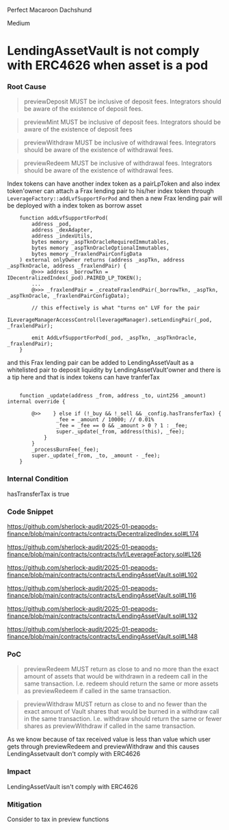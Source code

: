 Perfect Macaroon Dachshund

Medium

# LendingAssetVault is not comply with ERC4626 when asset is a pod

### Root Cause

> previewDeposit MUST be inclusive of deposit fees. Integrators should be aware of the existence of deposit fees.

> previewMint MUST be inclusive of deposit fees. Integrators should be aware of the existence of deposit fees

> previewWithdraw MUST be inclusive of withdrawal fees. Integrators should be aware of the existence of withdrawal fees.

>  previewRedeem MUST be inclusive of withdrawal fees. Integrators should be aware of the existence of withdrawal fees.

Index tokens can have another index token as a pairLpToken and also index token'owner can attach a Frax lending pair to his/her index token through `LeverageFactory::addLvfSupportForPod` and then a new Frax lending pair will be deployed with a index token as borrow asset

```solidity
    function addLvfSupportForPod(
        address _pod,
        address _dexAdapter,
        address _indexUtils,
        bytes memory _aspTknOracleRequiredImmutables,
        bytes memory _aspTknOracleOptionalImmutables,
        bytes memory _fraxlendPairConfigData
    ) external onlyOwner returns (address _aspTkn, address _aspTknOracle, address _fraxlendPair) {
        @>>> address _borrowTkn = IDecentralizedIndex(_pod).PAIRED_LP_TOKEN();
        ...
        @>>> _fraxlendPair = _createFraxlendPair(_borrowTkn, _aspTkn, _aspTknOracle, _fraxlendPairConfigData);

        // this effectively is what "turns on" LVF for the pair
        ILeverageManagerAccessControl(leverageManager).setLendingPair(_pod, _fraxlendPair);

        emit AddLvfSupportForPod(_pod, _aspTkn, _aspTknOracle, _fraxlendPair);
    }
```

and this Frax lending pair can be added to LendingAssetVault as a whitelisted pair to deposit liquidity by LendingAssetVault'owner and there is a tip here and that is index tokens can have tranferTax

```solidity

    function _update(address _from, address _to, uint256 _amount) internal override {

        @>>    } else if (!_buy && !_sell && _config.hasTransferTax) {
                _fee = _amount / 10000; // 0.01%
                _fee = _fee == 0 && _amount > 0 ? 1 : _fee;
                super._update(_from, address(this), _fee);
            }
        }
        _processBurnFee(_fee);
        super._update(_from, _to, _amount - _fee);
    }
```

### Internal Condition

hasTransferTax is true

### Code Snippet

https://github.com/sherlock-audit/2025-01-peapods-finance/blob/main/contracts/contracts/DecentralizedIndex.sol#L174

https://github.com/sherlock-audit/2025-01-peapods-finance/blob/main/contracts/contracts/lvf/LeverageFactory.sol#L126

https://github.com/sherlock-audit/2025-01-peapods-finance/blob/main/contracts/contracts/LendingAssetVault.sol#L102

https://github.com/sherlock-audit/2025-01-peapods-finance/blob/main/contracts/contracts/LendingAssetVault.sol#L116

https://github.com/sherlock-audit/2025-01-peapods-finance/blob/main/contracts/contracts/LendingAssetVault.sol#L132

https://github.com/sherlock-audit/2025-01-peapods-finance/blob/main/contracts/contracts/LendingAssetVault.sol#L148

### PoC

> previewRedeem MUST return as close to and no more than the exact amount of assets that would be withdrawn in a redeem call in the same transaction. I.e. redeem should return the same or more assets as previewRedeem if called in the same transaction.

> previewWithdraw MUST return as close to and no fewer than the exact amount of Vault shares that would be burned in a withdraw call in the same transaction. I.e. withdraw should return the same or fewer shares as previewWithdraw if called in the same transaction.

As we know because of tax received value is less than value which user gets through previewRedeem and previewWithdraw and this causes LendingAssetvault don't comply with ERC4626

### Impact

LendingAssetVault isn't comply with ERC4626

### Mitigation

Consider to tax in preview functions

